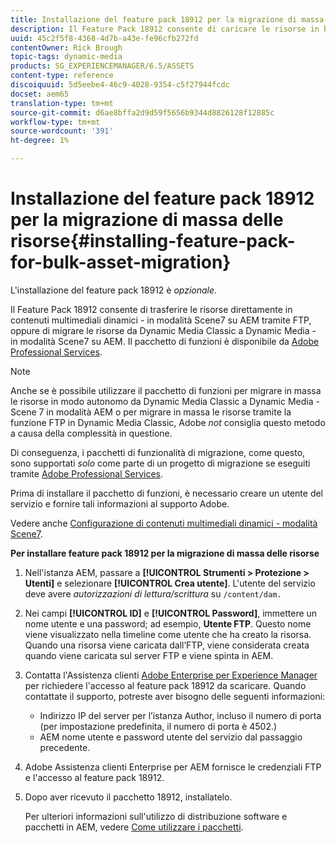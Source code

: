 ```yaml
---
title: Installazione del feature pack 18912 per la migrazione di massa delle risorse
description: Il Feature Pack 18912 consente di caricare le risorse in blocco tramite FTP, oppure di migrare le risorse da Dynamic Media Classic a Dynamic Media su AEM. Questo pacchetto di funzioni opzionale è disponibile  supporto del Adobe.
uuid: 45c2f5f8-4368-4d7b-a43e-fe96cfb272fd
contentOwner: Rick Brough
topic-tags: dynamic-media
products: SG_EXPERIENCEMANAGER/6.5/ASSETS
content-type: reference
discoiquuid: 5d5eebe4-46c9-4028-9354-c5f27944fcdc
docset: aem65
translation-type: tm+mt
source-git-commit: d6ae8bffa2d9d59f5656b9344d8826128f12885c
workflow-type: tm+mt
source-wordcount: '391'
ht-degree: 1%

---
```



# Installazione del feature pack 18912 per la migrazione di massa delle risorse{#installing-feature-pack-for-bulk-asset-migration}

L&#39;installazione del feature pack 18912 è *opzionale*.

Il Feature Pack 18912 consente di trasferire le risorse direttamente in contenuti multimediali dinamici - in modalità Scene7 su AEM tramite FTP, oppure di migrare le risorse da Dynamic Media Classic a Dynamic Media - in modalità Scene7 su AEM. Il pacchetto di funzioni è disponibile da [Adobe Professional Services](https://www.adobe.com/experience-cloud/consulting-services.html).

>[!NOTE]
>
>Anche se è possibile utilizzare il pacchetto di funzioni per migrare in massa le risorse in modo autonomo da Dynamic Media Classic a Dynamic Media - Scene 7 in modalità AEM o per migrare in massa le risorse tramite la funzione FTP in Dynamic Media Classic,  Adobe *not* consiglia questo metodo a causa della complessità in questione.
>
>Di conseguenza, i pacchetti di funzionalità di migrazione, come questo, sono supportati *solo* come parte di un progetto di migrazione se eseguiti tramite [Adobe Professional Services](https://www.adobe.com/experience-cloud/consulting-services.html).

Prima di installare il pacchetto di funzioni, è necessario creare un utente del servizio e fornire tali informazioni al supporto  Adobe.

Vedere anche [Configurazione di contenuti multimediali dinamici - modalità Scene7](/help/assets/config-dms7.md).

**Per installare feature pack 18912 per la migrazione di massa delle risorse**

1. Nell&#39;istanza AEM, passare a **[!UICONTROL Strumenti > Protezione > Utenti]** e selezionare **[!UICONTROL Crea utente]**. L&#39;utente del servizio deve avere *autorizzazioni di lettura/scrittura* su `/content/dam.`
1. Nei campi **[!UICONTROL ID]** e **[!UICONTROL Password]**, immettere un nome utente e una password; ad esempio, **Utente FTP**. Questo nome viene visualizzato nella timeline come utente che ha creato la risorsa. Quando una risorsa viene caricata dall’FTP, viene considerata creata quando viene caricata sul server FTP e viene spinta in AEM.
1. Contatta l&#39;Assistenza clienti [ Adobe Enterprise per  Experience Manager](https://helpx.adobe.com/it/contact/enterprise-support.ec.html) per richiedere l&#39;accesso al feature pack 18912 da scaricare. Quando contattate il supporto, potreste aver bisogno delle seguenti informazioni:

   * Indirizzo IP del server per l’istanza Author, incluso il numero di porta (per impostazione predefinita, il numero di porta è 4502.)
   * AEM nome utente e password utente del servizio dal passaggio precedente.

1.  Adobe Assistenza clienti Enterprise per AEM fornisce le credenziali FTP e l&#39;accesso al feature pack 18912.
1. Dopo aver ricevuto il pacchetto 18912, installatelo.

   Per ulteriori informazioni sull&#39;utilizzo di distribuzione software e pacchetti in AEM, vedere [Come utilizzare i pacchetti](/help/sites-administering/package-manager.md).
